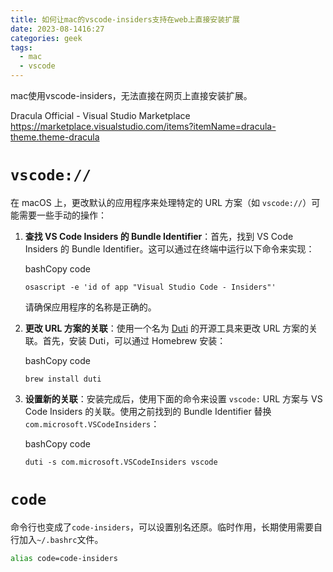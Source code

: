 ```yaml
---
title: 如何让mac的vscode-insiders支持在web上直接安装扩展
date: 2023-08-1416:27
categories: geek
tags:
  - mac
  - vscode
---
```

mac使用vscode-insiders，无法直接在网页上直接安装扩展。

<!-- more -->

Dracula Official - Visual Studio Marketplace
https://marketplace.visualstudio.com/items?itemName=dracula-theme.theme-dracula

# `vscode://`

在 macOS 上，更改默认的应用程序来处理特定的 URL 方案（如 `vscode://`）可能需要一些手动的操作：

1. **查找 VS Code Insiders 的 Bundle Identifier**：首先，找到 VS Code Insiders 的 Bundle Identifier。这可以通过在终端中运行以下命令来实现：
    
    bashCopy code
    
    `osascript -e 'id of app "Visual Studio Code - Insiders"'`
    
    请确保应用程序的名称是正确的。
    
2. **更改 URL 方案的关联**：使用一个名为 [Duti](https://github.com/moretension/duti) 的开源工具来更改 URL 方案的关联。首先，安装 Duti，可以通过 Homebrew 安装：
    
    bashCopy code
    
    `brew install duti`
    
3. **设置新的关联**：安装完成后，使用下面的命令来设置 `vscode:` URL 方案与 VS Code Insiders 的关联。使用之前找到的 Bundle Identifier 替换 `com.microsoft.VSCodeInsiders`：
    
    bashCopy code
    
    `duti -s com.microsoft.VSCodeInsiders vscode`

# `code`
命令行也变成了`code-insiders`，可以设置别名还原。临时作用，长期使用需要自行加入`~/.bashrc`文件。
```bash
alias code=code-insiders 
```